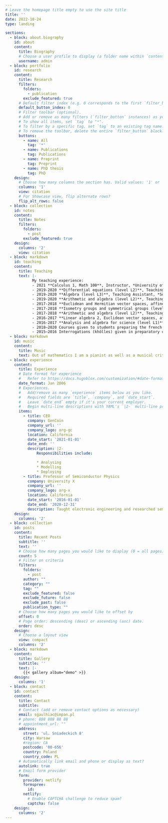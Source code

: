 ```yaml
---
# Leave the homepage title empty to use the site title
title: ''
date: 2022-10-24
type: landing

sections:
  - block: about.biography
    id: about
    content:
      title: Biography
      # Choose a user profile to display (a folder name within `content/authors/`)
      username: admin
  - block: portfolio
    id: research
    content:
      title: Research
      filters:
        folders:
          - publication
        exclude_featured: true
      # Default filter index (e.g. 0 corresponds to the first `filter_button` instance below).
      default_button_index: 0
      # Filter toolbar (optional).
      # Add or remove as many filters (`filter_button` instances) as you like.
      # To show all items, set `tag` to "*".
      # To filter by a specific tag, set `tag` to an existing tag name.
      # To remove the toolbar, delete the entire `filter_button` block.
      buttons:
        - name: All
          tag: '*'
        - name: Publications
          tag: Publications
        - name: Preprint
          tag: Preprint
        - name: PhD thesis
          tag: PhD
    design:
      # Choose how many columns the section has. Valid values: '1' or '2'.
      columns: '1'
      view: citation
      # For Showcase view, flip alternate rows?
      flip_alt_rows: false
  - block: collection
    id: notes
    content:
      title: Notes
      filters:
        folders:
          - post
        exclude_featured: true
    design:
      columns: '2'
      view: citation
  - block: markdown
    id: teaching
    content:
      title: Teaching
      text: |-
            My teaching experience:
            - 2021 **Calculus 1, Math 100**, Instructor, *University of Alberta*
            - 2019-2020 **Differential equations (level L2)**, Teaching Assistant, *Sorbonne Université*
            - 2019-2020 **Algebra (level L3)**, Teaching Assistant, *Sorbonne Université*
            - 2019-2020 **Arithmetic and algebra (level L2)**, Teaching Assistant, *Sorbonne Université*
            - 2017-2018 **Euclidean and Hermitian vector spaces, affine isometries (level L2)**, Teaching Assistant, *Sorbonne Université*
            - 2017-2018 **Isometry groups and symmetrical groups (level L2)**, Teaching Assistant, *Sorbonne Université*
            - 2017-2018 **Arithmetic and algebra (level L2)**, Teaching Assistant, *Sorbonne Université*
            - 2016-2017 **Linear algebra 2, Euclidean vector spaces, affine isometries (level L2)**, Teaching Assistant, *Sorbonne Université*
            - 2016-2017 **Analysis and algebra for science (level L1)**, Teaching Assistant, *Sorbonne Université*
            - 2018–2020 Courses given to students preparing the french Agrégation Externe de Mathématiques (highest teaching competitive exam).
            - 2015–2016 Interrogations (khôlles) given in preparatory classes MPSI in Lycée Louis-le-Grand (Paris).        
  - block: markdown
    id: music
    content:
      title: Music
      text: Out of mathematics I am a pianist as well as a musical critic in classical music for [Bachtrack](https://bachtrack.com/fr_FR/22/270/list-published/20748), specialized in piano and chamber music, but also covering orchestra. I wrote numerous reviews of concerts, as well as some interviews of musicians or program of concerts. I was several times part of the Press Jury for the International Competition for Outstanding Piano Amateurs.
  - block: experience
    content:
      title: Experience
      # Date format for experience
      #   Refer to https://docs.hugoblox.com/customization/#date-format
      date_format: Jan 2006
      # Experiences.
      #   Add/remove as many `experience` items below as you like.
      #   Required fields are `title`, `company`, and `date_start`.
      #   Leave `date_end` empty if it's your current employer.
      #   Begin multi-line descriptions with YAML's `|2-` multi-line prefix.
      items:
        - title: CEO
          company: GenCoin
          company_url: ''
          company_logo: org-gc
          location: California
          date_start: '2021-01-01'
          date_end: ''
          description: |2-
              Responsibilities include:

              * Analysing
              * Modelling
              * Deploying
        - title: Professor of Semiconductor Physics
          company: University X
          company_url: ''
          company_logo: org-x
          location: California
          date_start: '2016-01-01'
          date_end: '2020-12-31'
          description: Taught electronic engineering and researched semiconductor physics.
    design:
      columns: '2'
  - block: collection
    id: posts
    content:
      title: Recent Posts
      subtitle: ''
      text: ''
      # Choose how many pages you would like to display (0 = all pages)
      count: 5
      # Filter on criteria
      filters:
        folders:
          - post
        author: ""
        category: ""
        tag: ""
        exclude_featured: false
        exclude_future: false
        exclude_past: false
        publication_type: ""
      # Choose how many pages you would like to offset by
      offset: 0
      # Page order: descending (desc) or ascending (asc) date.
      order: desc
    design:
      # Choose a layout view
      view: compact
      columns: '2'
  - block: markdown
    content:
      title: Gallery
      subtitle: ''
      text: |-
        {{< gallery album="demo" >}}
    design:
      columns: '1'
  - block: contact
    id: contact
    content:
      title: Contact
      subtitle:
      # Contact (add or remove contact options as necessary)
      email: sgaulhiac@impan.pl
      # phone: 888 888 88 88
      # appointment_url: ""
      address:
        street: 'ul. Sniadeckich 8'
        city: Warsaw
        #region: CA
        postcode: '00-656'
        country: Poland
        country_code: PL
      # Automatically link email and phone or display as text?
      autolink: true
      # Email form provider
      form:
        provider: netlify
        formspree:
          id:
        netlify:
          # Enable CAPTCHA challenge to reduce spam?
          captcha: false
    design:
      columns: '2'
---
```


